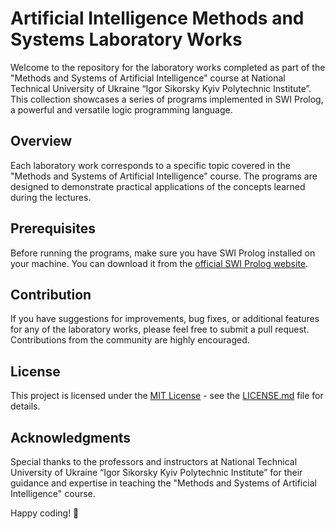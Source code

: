 # Artificial Intelligence Methods and Systems Laboratory Works

Welcome to the repository for the laboratory works completed as part of the "Methods and Systems of Artificial Intelligence" course at 
National Technical University of Ukraine “Igor Sikorsky Kyiv Polytechnic Institute”. This collection showcases a series of programs implemented in SWI Prolog, a powerful and versatile logic programming language.

## Overview

Each laboratory work corresponds to a specific topic covered in the "Methods and Systems of Artificial Intelligence" course. The programs are designed to demonstrate practical applications of the concepts learned during the lectures.

## Prerequisites

Before running the programs, make sure you have SWI Prolog installed on your machine. You can download it from the [official SWI Prolog website](https://www.swi-prolog.org/Download.html).

## Contribution

If you have suggestions for improvements, bug fixes, or additional features for any of the laboratory works, please feel free to submit a pull request. Contributions from the community are highly encouraged.

## License

This project is licensed under the [MIT License](LICENSE.md) - see the [LICENSE.md](LICENSE.md) file for details.

## Acknowledgments

Special thanks to the professors and instructors at 
National Technical University of Ukraine “Igor Sikorsky Kyiv Polytechnic Institute” for their guidance and expertise in teaching the "Methods and Systems of Artificial Intelligence" course.

Happy coding! 🚀
